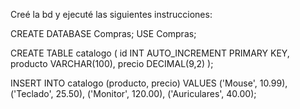 Creé la bd y ejecuté las siguientes instrucciones:

CREATE DATABASE Compras;
USE Compras;

CREATE TABLE catalogo (
  id INT AUTO_INCREMENT PRIMARY KEY,
  producto VARCHAR(100),
  precio DECIMAL(9,2)
);

INSERT INTO catalogo (producto, precio) VALUES
('Mouse', 10.99),
('Teclado', 25.50),
('Monitor', 120.00),
('Auriculares', 40.00);
